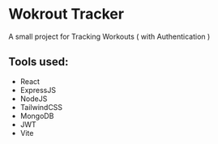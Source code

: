 # Wokrout Tracker

A small project for Tracking Workouts ( with Authentication ) 

## Tools used:
* React
* ExpressJS
* NodeJS
* TailwindCSS
* MongoDB
* JWT
* Vite

